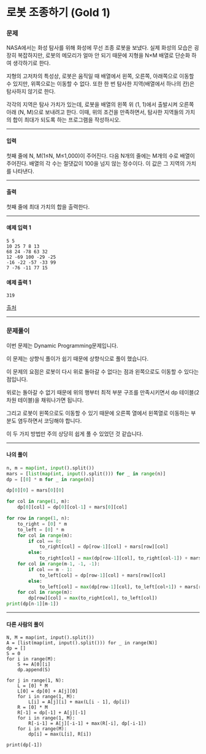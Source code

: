 # 로봇 조종하기 (Gold 1)

### 문제

NASA에서는 화성 탐사를 위해 화성에 무선 조종 로봇을 보냈다. 실제 화성의 모습은 굉장히 복잡하지만, 로봇의 메모리가 얼마 안 되기 때문에 지형을 N×M 배열로 단순화 하여 생각하기로 한다.   

지형의 고저차의 특성상, 로봇은 움직일 때 배열에서 왼쪽, 오른쪽, 아래쪽으로 이동할 수 있지만, 위쪽으로는 이동할 수 없다. 또한 한 번 탐사한 지역(배열에서 하나의 칸)은 탐사하지 않기로 한다.   

각각의 지역은 탐사 가치가 있는데, 로봇을 배열의 왼쪽 위 (1, 1)에서 출발시켜 오른쪽 아래 (N, M)으로 보내려고 한다. 이때, 위의 조건을 만족하면서, 탐사한 지역들의 가치의 합이 최대가 되도록 하는 프로그램을 작성하시오.

---

#### 입력

첫째 줄에 N, M(1≤N, M≤1,000)이 주어진다. 다음 N개의 줄에는 M개의 수로 배열이 주어진다. 배열의 각 수는 절댓값이 100을 넘지 않는 정수이다. 이 값은 그 지역의 가치를 나타낸다.

---

#### 출력

첫째 줄에 최대 가치의 합을 출력한다.

---

#### 예제 입력 1
~~~
5 5
10 25 7 8 13
68 24 -78 63 32
12 -69 100 -29 -25
-16 -22 -57 -33 99
7 -76 -11 77 15
~~~

#### 예제 출력 1
~~~
319
~~~

[출처](https://www.acmicpc.net/problem/2169)

---

### 문제풀이

이번 문제는 Dynamic Programming문제입니다.   

이 문제는 상향식 풀이가 쉽기 때문에 상향식으로 풀이 했습니다.   

이 문제의 요점은 로봇이 다시 위로 돌아갈 수 없다는 점과 왼쪽으로도 이동할 수 있다는 점입니다.   

위로는 돌아갈 수 없기 때문에 위의 행부터 최적 부분 구조를 만족시키면서 dp 테이블(2차원 테이블)을 채워나가면 됩니다.   

그리고 로봇이 왼쪽으로도 이동할 수 있기 때문에 오른쪽 열에서 왼쪽열로 이동하는 부분도 염두하면서 코딩해야 합니다.   

이 두 가지 방법만 주의 상당히 쉽게 풀 수 있었던 것 같습니다.

---

#### 나의 풀이

~~~python
n, m = map(int, input().split())
mars = [list(map(int, input().split())) for _ in range(n)]
dp = [[0] * m for _ in range(n)]

dp[0][0] = mars[0][0]

for col in range(1, m):
    dp[0][col] = dp[0][col-1] + mars[0][col]

for row in range(1, n):
    to_right = [0] * m
    to_left = [0] * m
    for col in range(m):
        if col == 0:
            to_right[col] = dp[row-1][col] + mars[row][col]
        else:
            to_right[col] = max(dp[row-1][col], to_right[col-1]) + mars[row][col]
    for col in range(m-1, -1, -1):
        if col == m - 1:
            to_left[col] = dp[row-1][col] + mars[row][col]
        else:
            to_left[col] = max(dp[row-1][col], to_left[col+1]) + mars[row][col]
    for col in range(m):
        dp[row][col] = max(to_right[col], to_left[col])
print(dp[n-1][m-1])
~~~

---

#### 다른 사람의 풀이

~~~pyhton
N, M = map(int, input().split())
A = [list(map(int, input().split())) for _ in range(N)]
dp = []
S = 0
for i in range(M):
    S += A[0][i]
    dp.append(S)

for j in range(1, N):
    L = [0] * M
    L[0] = dp[0] + A[j][0]
    for i in range(1, M):
        L[i] = A[j][i] + max(L[i - 1], dp[i])
    R = [0] * M
    R[-1] = dp[-1] + A[j][-1]
    for i in range(1, M):
        R[-i-1] = A[j][-i-1] + max(R[-i], dp[-i-1])
    for i in range(M):
        dp[i] = max(L[i], R[i])

print(dp[-1])
~~~
